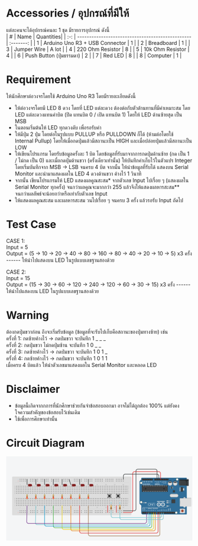 # Accessories / อุปกรณ์ที่มีให้
แต่ละคนจะได้อุปกรณ์คนละ 1 ชุด มีรายการอุปกรณ์ ดังนี้  
| \#  | Name                                             | Quantities|
| :-: | ------------------------------------------------ | :-------: |
|  1  | Arduino Uno R3 + USB Connector                   |     1     |
|  2  | Breadboard                                       |     1     |
|  3  | Jumper Wire                                      |    A lot  |
|  4  | 220 Ohm Resistor                                 |     8     |
|  5  | 10k Ohm Resistor                                 |     4     |
|  6  | Push Button (ปุ่มธรรมดา)                           |     2     |
|  7  | Red LED                                          |     8     |
|  8  | Computer                                         |     1     |


# Requirement
ให้นักศึกษาต่อวงจรโดยใช้ Arduino Uno R3 โดยมีรายละเอียดดังนี้
- ให้ต่อวงจรโดยมี LED 8 ดวง โดยที่ LED แต่ละดวง ต้องต่อกับตัวต้านทานที่มีค่าเหมาะสม โดย LED แต่ละดวงแทนค่าบิต (ปิด แทนบิต 0 / เปิด แทนบิต 1) โดยให้ LED ด้านซ้ายสุด เป็น MSB
- ในตอนเริ่มต้นให้ LED ทุกดวงดับ เพื่อรอรับค่า
- ให้มีปุ่ม 2 ปุ่ม โดยต่อในรูปแบบ PULLUP หรือ PULLDOWN ก็ได้ (ห้ามต่อโดยใช้ Internal Pullup) โดยให้เมื่อกดปุ่มแล้วมีสถานะเป็น HIGH และเมื่อปล่อยปุ่มแล้วมีสถานะเป็น LOW
- ให้เขียนโปรแกรม โดยรับข้อมูลครั้งละ 1 บิต โดยข้อมูลที่รับมาจากการกดปุ่มด้านซ้าย (กด เป็น 1 / ไม่กด เป็น 0) และเมื่อกดปุ่มด้านขวา (ครั้งเดียวเท่านั้น) ให้บันทึกค่าเก็บไว้ในตัวแปร Integer โดยเริ่มบันทึกจาก MSB -> LSB จนครบ 4 บิต จากนั้น ให้นำข้อมูลที่รับได้ แสดงบน Serial Monitor และนำมาแสดงผลใน LED 4 ดวงด้านขวา ค้างไว้ 1 วินาที
- จากนั้น เขียนโปรแกรมให้ LED แสดงผลคูณสะสม* จากตัวเลข Input ไปเรื่อย ๆ (แสดงผลใน Serial Monitor ทุกครั้ง) จนกว่าผลคูณจะมากกว่า 255 แล้วจึงให้แสดงผลหารสะสม** จนกว่าผลลัพธ์จะน้อยกว่าหรือเท่ากับตัวเลข Input
- ให้แสดงผลคูณสะสม และผลหารสะสม วนไปเรื่อย ๆ จนครบ 3 ครั้ง แล้วรอรับ Input ถัดไป

# Test Case
CASE 1:<br>
  Input = 5 <br>
  Output = (5 -> 10 -> 20 -> 40 -> 80 -> 160 -> 80 -> 40 -> 20 -> 10 -> 5) x3 ครั้ง ------ ให้นำไปแสดงบน LED ในรูปแบบเลขฐานสองด้วย<br>

CASE 2:<br>
  Input = 15<br>
  Output = (15 -> 30 -> 60 -> 120 -> 240 -> 120 -> 60 -> 30 -> 15) x3 ครั้ง ------ ให้นำไปแสดงบน LED ในรูปแบบเลขฐานสองด้วย<br>

# Warning 
ต้องกดปุ่มขวาก่อน ถึงจะเริ่มรับข้อมูล (ข้อมูลที่จะรับไปเก็บคือสถานะของปุ่มทางซ้าย) เช่น<br>
ครั้งที่ 1: กดซ้ายค้างไว้ -> กดป่มขวา จะบันทึก 1 _ _ _<br>
ครั้งที่ 2: กดปุ่มขวา ไม่กดปุ่มซ้าน    จะบันทึก 1 0 _ _<br>
ครั้งที่ 3: กดซ้ายค้างไว้ -> กดป่มขวา จะบันทึก 1 0 1 _<br>
ครั้งที่ 4: กดซ้ายค้างไว้ -> กดป่มขวา จะบันทึก 1 0 1 1<br>
เมื่อครบ 4 บิตแล้ว ให้นำตัวเลขมาแสดงผลใน Serial Monitor และหลอด LED<br>

# Disclaimer
- ข้อมูลนี้เกิดจากกการที่นักศึกษาช่วยกันจำข้อสอบออกมา อาจไม่ได้ถูกต้อง 100% แต่ยังคงใจความสำคัญของข้อสอบไว้เช่นเดิม
- ใช้เพื่อการศึกษาเท่านั้น

# Circuit Diagram
![Circuit Diagram](circuitDiagram.png)